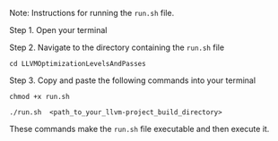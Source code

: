 Note: Instructions for running the `run.sh` file.

Step 1. Open your terminal

Step 2. Navigate to the directory containing the `run.sh` file
   
    cd LLVMOptimizationLevelsAndPasses

Step 3. Copy and paste the following commands into your terminal

    chmod +x run.sh
    
    ./run.sh  <path_to_your_llvm-project_build_directory>

These commands make the `run.sh` file executable and then execute it.